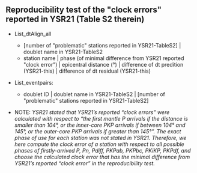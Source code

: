 Reproducibility test of the "clock errors" reported in YSR21 (Table S2 therein)
---
- List_dtAlign_all
  - [number of "problematic" stations reported in YSR21-TableS2] | doublet name in YSR21-TableS2
  - station name | phase (of minimal difference from YSR21 reported "clock error") | epicentral distance (°) | difference of dt predition (YSR21-this) | difference of dt residual (YSR21-this)
- List_eventpairs:
  - doublet ID | doublet name in YSR21-TableS2 | [number of "problematic" stations reported in YSR21-TableS2]
 
      
- NOTE: _YSR21 stated that YSR21’s reported “clock errors” were calculated with respect to “the first mantle P arrivals if the distance is smaller than 104°, or the inner-core PKP arrivals if between 104° and 145°, or the outer-core PKP arrivals if greater than 145°”. The exact phase of use for each station was not stated in YSR21. Therefore, we here compute the clock error of a station with respect to all possible phases of firstly-arrived P, Pn, Pdiff, PKPab, PKPbc, PKiKP, PKPdf, and choose the calculated clock error that has the minimal difference from YSR21’s reported “clock error” in the reproducibility test._
